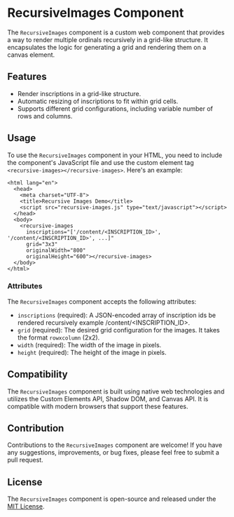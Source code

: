 RecursiveImages Component
=========================

The `RecursiveImages` component is a custom web component that provides a way to render multiple ordinals recursively in a grid-like structure. It encapsulates the logic for generating a grid and rendering them on a canvas element.

Features
--------

*   Render inscriptions in a grid-like structure.
*   Automatic resizing of inscriptions to fit within grid cells.
*   Supports different grid configurations, including variable number of rows and columns.

Usage
-----

To use the `RecursiveImages` component in your HTML, you need to include the component's JavaScript file and use the custom element tag `<recursive-images></recursive-images>`. Here's an example:

```
<html lang="en"> 
  <head>   
    <meta charset="UTF-8">   
    <title>Recursive Images Demo</title>   
    <script src="recursive-images.js" type="text/javascript"></script> 
  </head> 
  <body>   
    <recursive-images 
      inscriptions="['/content/<INSCRIPTION_ID>', '/content/<INSCRIPTION_ID>', ...]"
      grid="3x3"
      originalWidth="800"
      originalHeight="600"></recursive-images> 
  </body> 
</html>
```

### Attributes

The `RecursiveImages` component accepts the following attributes:

*   `inscriptions` (required): A JSON-encoded array of inscription ids be rendered recursively example /content/<INSCRIPTION_ID>.
*   `grid` (required): The desired grid configuration for the images. It takes the format `rowxcolumn` (2x2).
*   `width` (required): The width of the image in pixels.
*   `height` (required): The height of the image in pixels.


Compatibility
-------------

The `RecursiveImages` component is built using native web technologies and utilizes the Custom Elements API, Shadow DOM, and Canvas API. It is compatible with modern browsers that support these features.

Contribution
------------

Contributions to the `RecursiveImages` component are welcome! If you have any suggestions, improvements, or bug fixes, please feel free to submit a pull request.

License
-------

The `RecursiveImages` component is open-source and released under the [MIT License](https://opensource.org/licenses/MIT).
